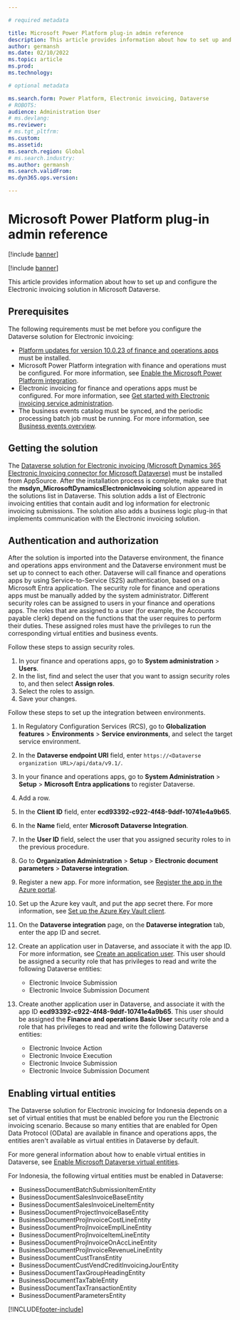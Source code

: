 ```yaml
---

# required metadata

title: Microsoft Power Platform plug-in admin reference
description: This article provides information about how to set up and configure the Electronic invoicing solution in Microsoft Dataverse.
author: germansh
ms.date: 02/10/2022
ms.topic: article
ms.prod: 
ms.technology: 

# optional metadata

ms.search.form: Power Platform, Electronic invoicing, Dataverse
# ROBOTS: 
audience: Administration User
# ms.devlang: 
ms.reviewer: 
# ms.tgt_pltfrm: 
ms.custom: 
ms.assetid: 
ms.search.region: Global
# ms.search.industry: 
ms.author: germansh
ms.search.validFrom: 
ms.dyn365.ops.version: 

---
```


# Microsoft Power Platform plug-in admin reference

[!include [banner](../../includes/banner.md)]

[!include [banner](../../includes/preview-banner.md)]

This article provides information about how to set up and configure the Electronic invoicing solution in Microsoft Dataverse.

## Prerequisites

The following requirements must be met before you configure the Dataverse solution for Electronic invoicing:

- [Platform updates for version 10.0.23 of finance and operations apps](../../../fin-ops-core/dev-itpro/get-started/whats-new-platform-updates-10-0-23.md) must be installed.
- Microsoft Power Platform integration with finance and operations must be configured. For more information, see [Enable the Microsoft Power Platform integration](../../../fin-ops-core/dev-itpro/power-platform/enable-power-platform-integration.md).
- Electronic invoicing for finance and operations apps must be configured. For more information, see [Get started with Electronic invoicing service administration](../e-invoicing-get-started-service-administration.md).
- The business events catalog must be synced, and the periodic processing batch job must be running. For more information, see [Business events overview](../../../fin-ops-core/dev-itpro/business-events/home-page.md).

## Getting the solution

The [Dataverse solution for Electronic invoicing (Microsoft Dynamics 365 Electronic Invoicing connector for Microsoft Dataverse)](https://appsource.microsoft.com/product/dynamics-crm/mscrm.electronic-invoicing) must be installed from AppSource. After the installation process is complete, make sure that the **msdyn_MicrosoftDynamicsElectronicInvoicing** solution appeared in the solutions list in Dataverse. This solution adds a list of Electronic invoicing entities that contain audit and log information for electronic invoicing submissions. The solution also adds a business logic plug-in that implements communication with the Electronic invoicing solution.

## Authentication and authorization

After the solution is imported into the Dataverse environment, the finance and operations apps environment and the Dataverse environment must be set up to connect to each other. Dataverse will call finance and operations apps by using Service-to-Service (S2S) authentication, based on a Microsoft Entra application. The security role for finance and operations apps must be manually added by the system administrator. Different security roles can be assigned to users in your finance and operations apps. The roles that are assigned to a user (for example, the Accounts payable clerk) depend on the functions that the user requires to perform their duties. These assigned roles must have the privileges to run the corresponding virtual entities and business events.

Follow these steps to assign security roles.

1. In your finance and operations apps, go to **System administration** \> **Users**.
2. In the list, find and select the user that you want to assign security roles to, and then select **Assign roles**.
3. Select the roles to assign.
4. Save your changes.

Follow these steps to set up the integration between environments.

1. In Regulatory Configuration Services (RCS), go to **Globalization features** \> **Environments** \> **Service environments**, and select the target service environment.
2. In the **Dataverse endpoint URI** field, enter `https://<Dataverse organization URL>/api/data/v9.1/`.
3. In your finance and operations apps, go to **System Administration** \> **Setup** \> **Microsoft Entra applications** to register Dataverse.
4. Add a row.
5. In the **Client ID** field, enter **ecd93392-c922-4f48-9ddf-10741e4a9b65**.
6. In the **Name** field, enter **Microsoft Dataverse Integration**.
7. In the **User ID** field, select the user that you assigned security roles to in the previous procedure.
8. Go to **Organization Administration** \> **Setup** \> **Electronic document parameters** \> **Dataverse integration**.
9. Register a new app. For more information, see [Register the app in the Azure portal](../../../fin-ops-core/dev-itpro/power-platform/admin-reference.md#register-the-app-in-the-azure-portal).
10. Set up the Azure key vault, and put the app secret there. For more information, see [Set up the Azure Key Vault client](../global/setting-up-azure-key-vault-client.md).
11. On the **Dataverse integration** page, on the **Dataverse integration** tab, enter the app ID and secret.
12. Create an application user in Dataverse, and associate it with the app ID. For more information, see [Create an application user](/power-platform/admin/manage-application-users#create-an-application-user). This user should be assigned a security role that has privileges to read and write the following Dataverse entities:

    - Electronic Invoice Submission
    - Electronic Invoice Submission Document

13. Create another application user in Dataverse, and associate it with the app ID **ecd93392-c922-4f48-9ddf-10741e4a9b65**. This user should be assigned the **Finance and operations Basic User** security role and a role that has privileges to read and write the following Dataverse entities:

    - Electronic Invoice Action
    - Electronic Invoice Execution
    - Electronic Invoice Submission
    - Electronic Invoice Submission Document

## Enabling virtual entities

The Dataverse solution for Electronic invoicing for Indonesia depends on a set of virtual entities that must be enabled before you run the Electronic invoicing scenario. Because so many entities that are enabled for Open Data Protocol (OData) are available in finance and operations apps, the entities aren't available as virtual entities in Dataverse by default.

For more general information about how to enable virtual entities in Dataverse, see [Enable Microsoft Dataverse virtual entities](../../../fin-ops-core/dev-itpro/power-platform/enable-virtual-entities.md).

For Indonesia, the following virtual entities must be enabled in Dataverse:

- BusinessDocumentBatchSubmissionItemEntity
- BusinessDocumentSalesInvoiceBaseEntity
- BusinessDocumentSalesInvoiceLineItemEntity
- BusinessDocumentProjectInvoiceBaseEntity
- BusinessDocumentProjInvoiceCostLineEntity
- BusinessDocumentProjInvoiceEmplLineEntity
- BusinessDocumentProjInvoiceItemLineEntity
- BusinessDocumentProjInvoiceOnAccLineEntity
- BusinessDocumentProjInvoiceRevenueLineEntity
- BusinessDocumentCustTransEntity
- BusinessDocumentCustVendCreditInvoicingJourEntity
- BusinessDocumentTaxGroupHeadingEntity
- BusinessDocumentTaxTableEntity
- BusinessDocumentTaxTransactionEntity
- BusinessDocumentParametersEntity

[!INCLUDE[footer-include](../../../includes/footer-banner.md)]